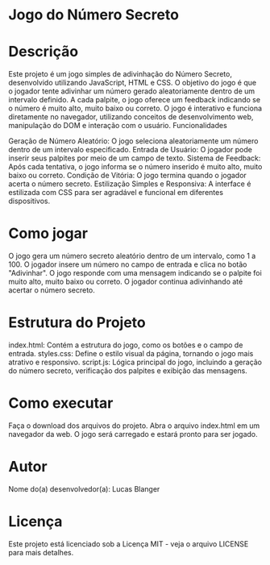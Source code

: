 # Jogo do Número Secreto

# Descrição

Este projeto é um jogo simples de adivinhação do Número Secreto, desenvolvido utilizando JavaScript, HTML e CSS. O objetivo do jogo é que o jogador tente adivinhar um número gerado aleatoriamente dentro de um intervalo definido. A cada palpite, o jogo oferece um feedback indicando se o número é muito alto, muito baixo ou correto. O jogo é interativo e funciona diretamente no navegador, utilizando conceitos de desenvolvimento web, manipulação do DOM e interação com o usuário.
Funcionalidades

  Geração de Número Aleatório: O jogo seleciona aleatoriamente um número dentro de um intervalo especificado.
  Entrada de Usuário: O jogador pode inserir seus palpites por meio de um campo de texto.
  Sistema de Feedback: Após cada tentativa, o jogo informa se o número inserido é muito alto, muito baixo ou correto.
  Condição de Vitória: O jogo termina quando o jogador acerta o número secreto.
  Estilização Simples e Responsiva: A interface é estilizada com CSS para ser agradável e funcional em diferentes dispositivos.

# Como jogar

  O jogo gera um número secreto aleatório dentro de um intervalo, como 1 a 100.
  O jogador insere um número no campo de entrada e clica no botão "Adivinhar".
  O jogo responde com uma mensagem indicando se o palpite foi muito alto, muito baixo ou correto.
  O jogador continua adivinhando até acertar o número secreto.

# Estrutura do Projeto

  index.html: Contém a estrutura do jogo, como os botões e o campo de entrada.
  styles.css: Define o estilo visual da página, tornando o jogo mais atrativo e responsivo.
  script.js: Lógica principal do jogo, incluindo a geração do número secreto, verificação dos palpites e exibição das mensagens.

# Como executar

  Faça o download dos arquivos do projeto.
  Abra o arquivo index.html em um navegador da web.
  O jogo será carregado e estará pronto para ser jogado.

# Autor

  Nome do(a) desenvolvedor(a): Lucas Blanger

# Licença

Este projeto está licenciado sob a Licença MIT - veja o arquivo LICENSE para mais detalhes.

